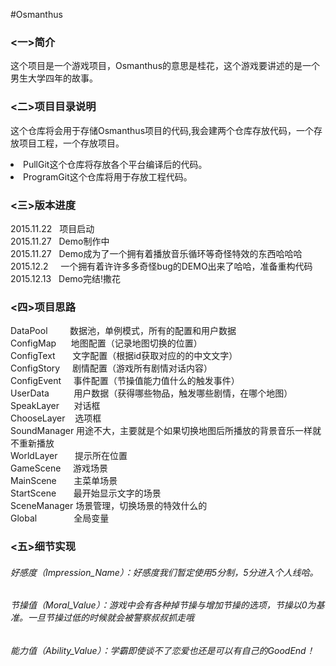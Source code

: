 #Osmanthus

### <一>简介
这个项目是一个游戏项目，Osmanthus的意思是桂花，这个游戏要讲述的是一个男生大学四年的故事。

### <二>项目目录说明
这个仓库将会用于存储Osmanthus项目的代码,我会建两个仓库存放代码，一个存放项目工程，一个存放项目。

<li>PullGit这个仓库将存放各个平台编译后的代码。

<li>ProgramGit这个仓库将用于存放工程代码。

### <三>版本进度
2015.11.22&nbsp;&nbsp;  项目启动</br>
2015.11.27&nbsp;&nbsp;  Demo制作中</br>
2015.11.27&nbsp;&nbsp;  Demo成为了一个拥有着播放音乐循环等奇怪特效的东西哈哈哈</br>
2015.12.2 &nbsp;&nbsp;&nbsp;  一个拥有着许许多多奇怪bug的DEMO出来了哈哈，准备重构代码</br>
2015.12.13&nbsp;&nbsp;  Demo完结!撒花</br>
### <四>项目思路

DataPool  &nbsp;&nbsp;&nbsp;&nbsp;&nbsp;&nbsp;&nbsp;&nbsp;数据池，单例模式，所有的配置和用户数据</br>
ConfigMap  &nbsp;&nbsp;&nbsp;&nbsp;&nbsp;地图配置（记录地图切换的位置）</br>
ConfigText &nbsp;&nbsp;&nbsp;&nbsp;&nbsp;&nbsp;文字配置（根据id获取对应的的中文文字）</br>
ConfigStory &nbsp;&nbsp;&nbsp;&nbsp;剧情配置（游戏所有剧情对话内容）</br>
ConfigEvent &nbsp;&nbsp;&nbsp;&nbsp;事件配置（节操值能力值什么的触发事件）</br>
UserData  &nbsp;&nbsp;&nbsp;&nbsp;&nbsp;&nbsp;&nbsp;&nbsp;&nbsp;用户数据（获得哪些物品，触发哪些剧情，在哪个地图）</br>
SpeakLayer &nbsp;&nbsp;&nbsp;&nbsp;&nbsp;对话框</br>
ChooseLayer  &nbsp;&nbsp;&nbsp;选项框</br>
SoundManager 用途不大，主要就是个如果切换地图后所播放的背景音乐一样就不重新播放</br>
WorldLayer  &nbsp;&nbsp;&nbsp;&nbsp;&nbsp;&nbsp;提示所在位置</br>
GameScene  &nbsp;&nbsp;&nbsp;&nbsp;游戏场景</br>
MainScene  &nbsp;&nbsp;&nbsp;&nbsp;&nbsp;&nbsp;主菜单场景</br>
StartScene  &nbsp;&nbsp;&nbsp;&nbsp;&nbsp;&nbsp;最开始显示文字的场景</br>
SceneManager  场景管理，切换场景的特效什么的</br>
Global  &nbsp;&nbsp;&nbsp;&nbsp;&nbsp;&nbsp;&nbsp;&nbsp;&nbsp;&nbsp;&nbsp;&nbsp;&nbsp;&nbsp;全局变量</br>
### <五>细节实现
###### 好感度（Impression_Name）：好感度我们暂定使用5分制，5分进入个人线哈。
###### 节操值（Moral_Value）：游戏中会有各种掉节操与增加节操的选项，节操以0为基准。一旦节操过低的时候就会被警察叔叔抓走哦
###### 能力值（Ability_Value）：学霸即使谈不了恋爱也还是可以有自己的GoodEnd！
